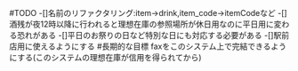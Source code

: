 #TODO
-[]名前のリファクタリング:item->drink,item_code->itemCodeなど
-[]酒残が夜12時以降に行われると理想在庫の参照場所が休日用なのに平日用に変わる恐れがある
-[]平日のお祭りの日など特別な日にも対応する必要がある
-[]駅前店用に使えるようにする
#長期的な目標
faxをこのシステム上で完結できるようにする(このシステムの理想在庫が信用を得られてから)
